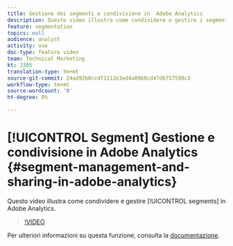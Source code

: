 ```yaml
---
title: Gestione dei segmenti e condivisione in  Adobe Analytics
description: Questo video illustra come condividere e gestire i segmenti in  Adobe Analytics.
feature: segmentation
topics: null
audience: analyst
activity: use
doc-type: feature video
team: Technical Marketing
kt: 2305
translation-type: tm+mt
source-git-commit: 24ad92b0ccdf1112e3ed4a0968cd47db757598c3
workflow-type: tm+mt
source-wordcount: '0'
ht-degree: 0%

---
```



# [!UICONTROL Segment] Gestione e condivisione in  Adobe Analytics {#segment-management-and-sharing-in-adobe-analytics}

Questo video illustra come condividere e gestire [!UICONTROL segments] in  Adobe Analytics.

>[!VIDEO](https://video.tv.adobe.com/v/25402/?quality=12)

Per ulteriori informazioni su questa funzione, consulta la [documentazione](https://marketing.adobe.com/resources/help/it_IT/analytics/segment/seg_manage.html).
